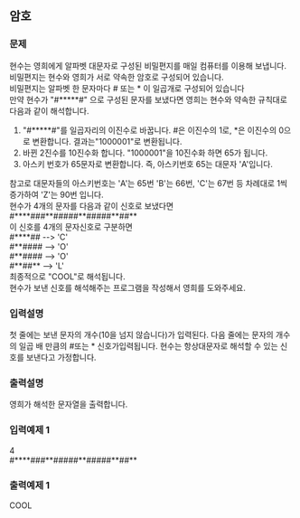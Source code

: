 ## 암호
### 문제
현수는 영희에게 알파벳 대문자로 구성된 비밀편지를 매일 컴퓨터를 이용해 보냅니다.<br>
비밀편지는 현수와 영희가 서로 약속한 암호로 구성되어 있습니다.<br>
비밀편지는 알파벳 한 문자마다 # 또는 * 이 일곱개로 구성되어 있습니다
<br>
만약 현수가
"#\*\*\*\*\*#"
으로 구성된 문자를 보냈다면 영희는 현수와 약속한 규칙대로 다음과
같이 해석합니다.<br>
1. "#\*\*\*\*\*#"를 일곱자리의 이진수로 바꿉니다. #은 이진수의 1로, *은 이진수의 0으로 변환합니다. 결과는"1000001"로 변환됩니다.
2. 바뀐 2진수를 10진수화 합니다. "1000001"을 10진수화 하면 65가 됩니다.
3. 아스키 번호가 65문자로 변환합니다. 즉, 아스키번호 65는 대문자 'A'입니다.

참고로 대문자들의 아스키번호는 'A'는 65번 'B'는 66번, 'C'는 67번 등 차례대로 1씩 증가하여 'Z'는 90번 입니다.<br>
현수가 4개의 문자를 다음과 같이 신호로 보냈다면<br>
\#\*\*\*\*\#\#\#\*\*\#\#\#\#\#\*\*\#####\*\*\#\#\*\*<br>
이 신호를 4개의 문자신호로 구분하면<br>
\#****## --> 'C' <br>
\#\*\*#### --> 'O' <br>
\#**#### --> 'O' <br>
\#\*\*\#\#\*\* --> 'L' <br>
최종적으로 "COOL"로 해석됩니다.<br>
현수가 보낸 신호를 해석해주는 프로그램을 작성해서 영희를 도와주세요.
### 입력설명
첫 줄에는 보낸 문자의 개수(10을 넘지 않습니다)가 입력된다. 다음 줄에는 문자의 개수의 일곱 배 만큼의 #또는 * 신호가입력됩니다. 현수는 항상대문자로 해석할 수 있는 신호를 보낸다고 가정합니다.
### 출력설명
영희가 해석한 문자열을 출력합니다.
### 입력예제 1
 4<br>
 #\*\*\*\*\#\#\#\*\*\#\#\#\#\#\*\*\#\#\#\#\#\*\*\#\#\*\*
### 출력예제 1
 COOL